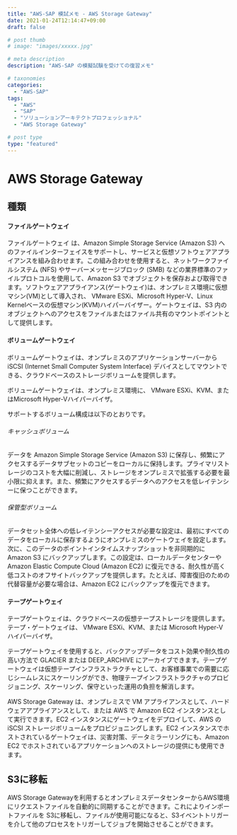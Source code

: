 ```yaml
---
title: "AWS-SAP 模試メモ - AWS Storage Gateway"
date: 2021-01-24T12:14:47+09:00
draft: false

# post thumb
# image: "images/xxxxx.jpg"

# meta description
description: "AWS-SAP の模擬試験を受けての復習メモ"

# taxonomies
categories:
  - "AWS-SAP"
tags:
  - "AWS"
  - "SAP"
  - "ソリューションアーキテクトプロフェッショナル"
  - "AWS Storage Gateway"

# post type
type: "featured"
---
```


# AWS Storage Gateway

## 種類

#### ファイルゲートウェイ
ファイルゲートウェイ は、Amazon Simple Storage Service (Amazon S3) へのファイルインターフェイスをサポートし、サービスと仮想ソフトウェアアプライアンスを組み合わせます。この組み合わせを使用すると、ネットワークファイルシステム (NFS) やサーバーメッセージブロック (SMB) などの業界標準のファイルプロトコルを使用して、Amazon S3 でオブジェクトを保存および取得できます。ソフトウェアアプライアンス(ゲートウェイ)は、オンプレミス環境に仮想マシン(VM)として導入され、 VMware ESXi、Microsoft Hyper-V、Linux Kernelベースの仮想マシン(KVM)ハイパーバイザー。ゲートウェイは、S3 内のオブジェクトへのアクセスをファイルまたはファイル共有のマウントポイントとして提供します。

#### ボリュームゲートウェイ
ボリュームゲートウェイは、オンプレミスのアプリケーションサーバーから iSCSI (Internet Small Computer System Interface) デバイスとしてマウントできる、クラウドベースのストレージボリュームを提供します。

ボリュームゲートウェイは、オンプレミス環境に、 VMware ESXi、KVM、またはMicrosoft Hyper-Vハイパーバイザ。

サポートするボリューム構成は以下のとおりです。

###### キャッシュボリューム
データを Amazon Simple Storage Service (Amazon S3) に保存し、頻繁にアクセスするデータサブセットのコピーをローカルに保持します。プライマリストレージのコストを大幅に削減し、ストレージをオンプレミスで拡張する必要を最小限に抑えます。また、頻繁にアクセスするデータへのアクセスを低レイテンシーに保つことができます。

###### 保管型ボリューム
データセット全体への低レイテンシーアクセスが必要な設定は、最初にすべてのデータをローカルに保存するようにオンプレミスのゲートウェイを設定します。次に、このデータのポイントインタイムスナップショットを非同期的に Amazon S3 にバックアップします。この設定は、ローカルデータセンターや Amazon Elastic Compute Cloud (Amazon EC2) に復元できる、耐久性が高く低コストのオフサイトバックアップを提供します。たとえば、障害復旧のための代替容量が必要な場合は、Amazon EC2 にバックアップを復元できます。

#### テープゲートウェイ
テープゲートウェイは、クラウドベースの仮想テープストレージを提供します。テープ・ゲートウェイは、 VMware ESXi、KVM、または Microsoft Hyper-V ハイパーバイザ。

テープゲートウェイを使用すると、バックアップデータをコスト効果や耐久性の高い方法で GLACIER または DEEP_ARCHIVE にアーカイブできます。テープゲートウェイは仮想テープインフラストラクチャとして、お客様事業での需要に応じシームレスにスケーリングができ、物理テープインフラストラクチャのプロビジョニング、スケーリング、保守といった運用の負担を解消します。

AWS Storage Gateway は、オンプレミスで VM アプライアンスとして、ハードウェアアプライアンスとして、または AWS で Amazon EC2 インスタンスとして実行できます。EC2 インスタンスにゲートウェイをデプロイして、AWS の iSCSI ストレージボリュームをプロビジョニングします。EC2 インスタンスでホストされているゲートウェイは、災害対策、データミラーリングにも、Amazon EC2 でホストされているアプリケーションへのストレージの提供にも使用できます。


## S3に移転
AWS Storage Gatewayを利用するとオンプレミスデータセンターからAWS環境にリクエストファイルを自動的に同期することができます。これによりインポートファイルを S3に移転し、ファイルが使用可能になると、S3イベントトリガーを介して他のプロセスをトリガーしてジョブを開始させることができます。




